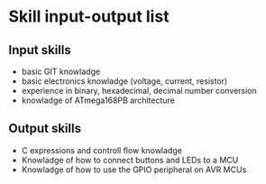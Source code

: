 # Skill input-output list

## Input skills
- basic GIT knowladge
- basic electronics knowladge (voltage, current, resistor)
- experience in binary, hexadecimal, decimal number conversion
- knowladge of ATmega168PB architecture 

## Output skills
- C expressions and controll flow knowladge
- Knowladge of how to connect buttons and LEDs to a MCU
- Knowladge of how to use the GPIO peripheral on AVR MCUs
